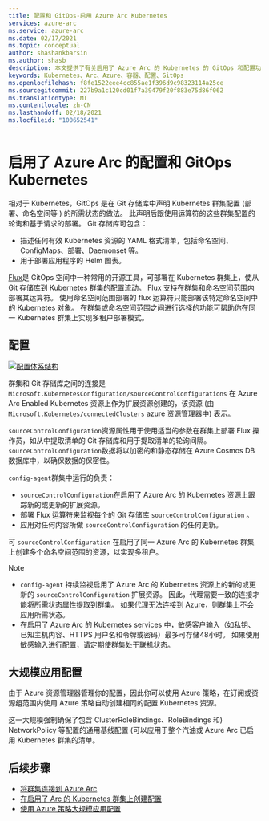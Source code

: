 ```yaml
---
title: 配置和 GitOps-启用 Azure Arc Kubernetes
services: azure-arc
ms.service: azure-arc
ms.date: 02/17/2021
ms.topic: conceptual
author: shashankbarsin
ms.author: shasb
description: 本文提供了有关启用了 Azure Arc 的 Kubernetes 的 GitOps 和配置功能的概念性概述。
keywords: Kubernetes、Arc、Azure、容器、配置、GitOps
ms.openlocfilehash: f8fe1522eee4cc855ae1f396d9c98323114a25ce
ms.sourcegitcommit: 227b9a1c120cd01f7a39479f20f883e75d86f062
ms.translationtype: MT
ms.contentlocale: zh-CN
ms.lasthandoff: 02/18/2021
ms.locfileid: "100652541"
---
```

# <a name="configurations-and-gitops-with-azure-arc-enabled-kubernetes"></a>启用了 Azure Arc 的配置和 GitOps Kubernetes

相对于 Kubernetes，GitOps 是在 Git 存储库中声明 Kubernetes 群集配置 (部署、命名空间等 ) 的所需状态的做法。 此声明后跟使用运算符的这些群集配置的轮询和基于请求的部署。 Git 存储库可包含：
* 描述任何有效 Kubernetes 资源的 YAML 格式清单，包括命名空间、ConfigMaps、部署、Daemonset 等。
* 用于部署应用程序的 Helm 图表。

[Flux](https://docs.fluxcd.io/)是 GitOps 空间中一种常用的开源工具，可部署在 Kubernetes 群集上，使从 Git 存储库到 Kubernetes 群集的配置流动。 Flux 支持在群集和命名空间范围内部署其运算符。 使用命名空间范围部署的 flux 运算符只能部署该特定命名空间中的 Kubernetes 对象。 在群集或命名空间范围之间进行选择的功能可帮助你在同一 Kubernetes 群集上实现多租户部署模式。

## <a name="configurations"></a>配置

[![配置体系结构 ](./media/conceptual-configurations.png)](./media/conceptual-configurations.png#lightbox)

群集和 Git 存储库之间的连接是 `Microsoft.KubernetesConfiguration/sourceControlConfigurations` 在 Azure Arc Enabled Kubernetes 资源上作为扩展资源创建的，该资源 (由 `Microsoft.Kubernetes/connectedClusters` azure 资源管理器中) 表示。 

`sourceControlConfiguration`资源属性用于使用适当的参数在群集上部署 Flux 操作员，如从中提取清单的 Git 存储库和用于提取清单的轮询间隔。 `sourceControlConfiguration`数据将以加密的和静态存储在 Azure Cosmos DB 数据库中，以确保数据的保密性。

`config-agent`群集中运行的负责：
* `sourceControlConfiguration`在启用了 Azure Arc 的 Kubernetes 资源上跟踪新的或更新的扩展资源。
* 部署 Flux 运算符来监视每个的 Git 存储库 `sourceControlConfiguration` 。
* 应用对任何内容所做 `sourceControlConfiguration` 的任何更新。 

可 `sourceControlConfiguration` 在启用了同一 Azure Arc 的 Kubernetes 群集上创建多个命名空间范围的资源，以实现多租户。

> [!NOTE]
> * `config-agent` 持续监视启用了 Azure Arc 的 Kubernetes 资源上的新的或更新的 `sourceControlConfiguration` 扩展资源。 因此，代理需要一致的连接才能将所需状态属性提取到群集。 如果代理无法连接到 Azure，则群集上不会应用所需状态。
> * 在启用了 Azure Arc 的 Kubernetes services 中，敏感客户输入（如私钥、已知主机内容、HTTPS 用户名和令牌或密码）最多可存储48小时。 如果使用敏感输入进行配置，请定期使群集处于联机状态。

## <a name="apply-configurations-at-scale"></a>大规模应用配置

由于 Azure 资源管理器管理你的配置，因此你可以使用 Azure 策略，在订阅或资源组范围内使用 Azure 策略自动创建相同的配置 Kubernetes 资源。 

这一大规模强制确保了包含 ClusterRoleBindings、RoleBindings 和) NetworkPolicy 等配置的通用基线配置 (可以应用于整个汽油或 Azure Arc 已启用 Kubernetes 群集的清单。

## <a name="next-steps"></a>后续步骤

* [将群集连接到 Azure Arc](./connect-cluster.md)
* [在启用了 Arc 的 Kubernetes 群集上创建配置](./use-gitops-connected-cluster.md)
* [使用 Azure 策略大规模应用配置](./use-azure-policy.md)